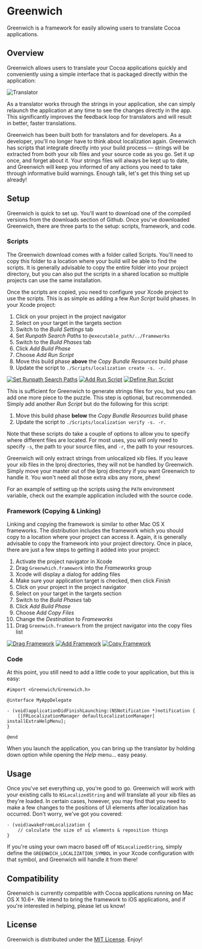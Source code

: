 # Greenwich

Greenwich is a framework for easily allowing users to translate Cocoa applications.

## Overview

Greenwich allows users to translate your Cocoa applications quickly and conveniently using a
simple interface that is packaged directly within the application:

![Translator](https://github.com/fadingred/Greenwich/raw/master/Documentation/translator.png)

As a translator works through the strings in your application, she can simply relaunch the
application at any time to see the changes directly in the app. This significantly improves
the feedback loop for translators and will result in better, faster translations.

Greenwich has been built both for translators and for developers. As a developer, you'll no
longer have to think about localization again. Greenwich has scripts that integrate directly
into your build process &mdash; strings will be extracted from both your xib files and your
source code as you go. Set it up once, and forget about it. Your strings files will always be
kept up to date, and Greenwich will keep you informed of any actions you need to take through
informative build warnings. Enough talk, let's get this thing set up already!

## Setup

Greenwich is quick to set up. You'll want to download one of the compiled versions from the
downloads section of Github. Once you've downloaded Greenwich, there are three parts
to the setup: scripts, framework, and code.

### Scripts

The Greenwich download comes with a folder called Scripts. You'll need to copy this folder
to a location where your build will be able to find the scripts. It is generally advisable
to copy the entire folder into your project directory, but you can also put the scripts
in a shared location so multiple projects can use the same installation.

Once the scripts are copied, you need to configure your Xcode project to use the scripts.
This is as simple as adding a few _Run Script_ build phases. In your Xcode project:

  1. Click on your project in the project navigator
  1. Select on your target in the targets section
  1. Switch to the _Build Settings_ tab
  1. Set _Runpath Search Paths_ to `@executable_path/../Frameworks`
  1. Switch to the _Build Phases_ tab
  1. Click _Add Build Phase_
  1. Choose _Add Run Script_
  1. Move this build phase **above** the _Copy Bundle Resources_ build phase
  1. Update the script to `./Scripts/localization create -s. -r.`

[![Set Runpath Search Paths](https://github.com/fadingred/Greenwich/raw/master/Documentation/runpaths_thumbnail.png)](https://github.com/fadingred/Greenwich/raw/master/Documentation/runpaths.png)
[![Add Run Script](https://github.com/fadingred/Greenwich/raw/master/Documentation/runscript_thumbnail.png)](https://github.com/fadingred/Greenwich/raw/master/Documentation/runscript.png) [![Define Run Script](https://github.com/fadingred/Greenwich/raw/master/Documentation/definescript_thumbnail.png)](https://github.com/fadingred/Greenwich/raw/master/Documentation/definescript.png)

This is sufficient for Greenwich to generate strings files for you, but you can add one more piece to the puzzle.
This step is optional, but recommended. Simply add another _Run Script_ but do the following for this script:

  1. Move this build phase **below** the _Copy Bundle Resources_ build phase
  1. Update the script to `./Scripts/localization verify -s. -r.`

Note that these scripts do take a couple of options to allow you to specify where different files are located.
For most uses, you will only need to specify `-s`, the path to your source files, and `-r`, the path to your
resources.

Greenwich will only extract strings from unlocalized xib files. If you leave your xib files in the
lproj directories, they will not be handled by Greenwich. Simply move your master out of the lproj
directory if you want Greenwich to handle it. You won't need all those extra xibs any more, phew!

For an example of setting up the scripts using the `PATH` environment variable, check out
the example application included with the source code.

### Framework (Copying & Linking)

Linking and copying the framework is similar to other Mac OS X frameworks. The distribution
includes the framework which you should copy to a location where your project can access it. Again,
it is generally advisable to copy the framework into your project directory. Once in place, there
are just a few steps to getting it added into your project:

  1. Activate the project navigator in Xcode
  1. Drag `Greenwhich.framework` into the _Frameworks_ group
  1. Xcode will display a dialog for adding files
  1. Make sure your application target is checked, then click _Finish_
  1. Click on your project in the project navigator
  1. Select on your target in the targets section
  1. Switch to the _Build Phases_ tab
  1. Click _Add Build Phase_
  1. Choose _Add Copy Files_
  1. Change the _Destination_ to _Frameworks_
  1. Drag `Greenwich.framework` from the project navigator into the copy files list

[![Drag Framework](https://github.com/fadingred/Greenwich/raw/master/Documentation/frameworkdrag_thumbnail.png)](https://github.com/fadingred/Greenwich/raw/master/Documentation/frameworkdrag.png)
[![Add Framework](https://github.com/fadingred/Greenwich/raw/master/Documentation/frameworkadd_thumbnail.png)](https://github.com/fadingred/Greenwich/raw/master/Documentation/frameworkadd.png)
[![Copy Framework](https://github.com/fadingred/Greenwich/raw/master/Documentation/frameworkcopy_thumbnail.png)](https://github.com/fadingred/Greenwich/raw/master/Documentation/frameworkcopy.png)

### Code

At this point, you still need to add a little code to your application, but this is easy:

    #import <Greenwich/Greenwich.h>
    
    @interface MyAppDelegate
    
    - (void)applicationDidFinishLaunching:(NSNotification *)notification {
    	[[FRLocalizationManager defaultLocalizationManager] installExtraHelpMenu];
    }
    
    @end

When you launch the application, you can bring up the translator by holding down option while
opening the _Help_ menu... easy peasy.


## Usage

Once you've set everything up, you're good to go. Greenwich will work with your existing calls to
`NSLocalizedString` and will translate all your xib files as they're loaded. In certain cases,
however, you may find that you need to make a few changes to the positions of UI elements after
localization has occurred. Don't worry, we've got you covered:

    - (void)awakeFromLocalization {
        // calculate the size of ui elements & reposition things
    }

If you're using your own macro based off of `NSLocalizedString`, simply define the `GREENWICH_LOCALIZATION_SYMBOL` in
your Xcode configuration with that symbol, and Greenwich will handle it from there!


## Compatibility

Greenwich is currently compatible with Cocoa applications running on Mac OS X 10.6+. We intend
to bring the framework to iOS applications, and if you're interested in helping, please let us
know!


## License

Greenwich is distributed under the [MIT License](http://www.opensource.org/licenses/mit-license.php). Enjoy!